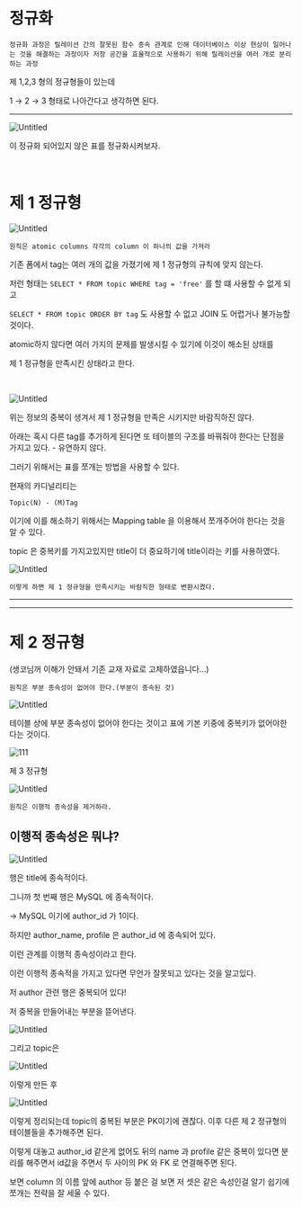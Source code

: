 # 정규화 

    정규화 과정은 릴레이션 간의 잘못된 함수 종속 관계로 인해 데이터베이스 이상 현상이 일어나는 것을 해결하는 과정이자 저장 공간을 효율적으로 사용하기 위해 릴레이션을 여러 개로 분리하는 과정



제 1,2,3 형의 정규형들이 있는데 

1 → 2 → 3 형태로 나아간다고 생각하면 된다.


---

![Untitled](%E1%84%8C%E1%85%A5%E1%86%BC%E1%84%80%E1%85%B2%E1%84%92%E1%85%AA%20%E1%84%8B%E1%85%AA%E1%86%AB%E1%84%85%E1%85%AD%20a45c485fb2214452b12faa8562e09aa6/Untitled.png)

이 정규화 되어있지 않은 표를 정규화시켜보자.

<br>

# 제 1 정규형

![Untitled](%E1%84%8C%E1%85%A5%E1%86%BC%E1%84%80%E1%85%B2%E1%84%92%E1%85%AA%20%E1%84%8B%E1%85%AA%E1%86%AB%E1%84%85%E1%85%AD%20a45c485fb2214452b12faa8562e09aa6/Untitled%201.png)

    원칙은 atomic columns 각각의 column 이 하나의 값을 가져라


기존 폼에서 tag는 여러 개의 값을 가졌기에 제 1 정규형의 규칙에 맞지 않는다.

저런 형태는 `SELECT * FROM topic WHERE tag = 'free'` 를 할 떄 사용할 수 없게 되고 

`SELECT * FROM topic ORDER BY tag` 도 사용할 수 없고 JOIN 도 어렵거나 불가능할 것이다.

atomic하지 않다면 여러 가지의 문제를 발생시킬 수 있기에 이것이 해소된 상태를 

제 1 정규형을 만족시킨 상태라고 한다.

<br>

![Untitled](%E1%84%8C%E1%85%A5%E1%86%BC%E1%84%80%E1%85%B2%E1%84%92%E1%85%AA%20%E1%84%8B%E1%85%AA%E1%86%AB%E1%84%85%E1%85%AD%20a45c485fb2214452b12faa8562e09aa6/Untitled%202.png)


위는 정보의 중복이 생겨서 제 1 정규형을 만족은 시키지만 바람직하진 않다.

아래는 혹시 다른 tag를 추가하게 된다면 또 테이블의 구조를 바꿔줘야 한다는 단점을 가지고 있다. - 유연하지 않다.

그러기 위해서는 표를 쪼개는 방법을 사용할 수 있다.

현재의 카디널리티는 

    Topic(N) - (M)Tag


이기에 이를 해소하기 위해서는 Mapping table 을 이용해서 쪼개주어야 한다는 것을 알 수  있다.

topic 은 중복키를 가지고있지만 title이 더 중요하기에 title이라는 키를 사용하였다.

![Untitled](%E1%84%8C%E1%85%A5%E1%86%BC%E1%84%80%E1%85%B2%E1%84%92%E1%85%AA%20%E1%84%8B%E1%85%AA%E1%86%AB%E1%84%85%E1%85%AD%20a45c485fb2214452b12faa8562e09aa6/Untitled%203.png)

    이렇게 하면 제 1 정규형을 만족시키는 바람직한 형태로 변환시켰다.

---

---

# 제 2 정규형
(생코님꺼 이해가 안돼서 기존 교재 자료로 고체하였읍니다...)


    원칙은 부분 종속성이 없어야 한다.(부분이 종속된 것)

![Untitled](<https://user-images.githubusercontent.com/73810834/210541071-147962cb-aa59-48fc-81fb-26531ea20719.png>)

테이블 상에 부분 종속성이 없어야 한다는 것이고 표에 기본 키중에 중복키가 없어야한다는 것이다.


![111](<https://user-images.githubusercontent.com/73810834/210541789-6aebe752-bac1-4234-b407-28d2b6ae5ace.png>)



제 3 정규형

![Untitled](%E1%84%8C%E1%85%A5%E1%86%BC%E1%84%80%E1%85%B2%E1%84%92%E1%85%AA%20%E1%84%8B%E1%85%AA%E1%86%AB%E1%84%85%E1%85%AD%20a45c485fb2214452b12faa8562e09aa6/Untitled%207.png)

    원칙은 이행적 종속성을 제거하라.


## 이행적 종속성은 뭐냐?

![Untitled](%E1%84%8C%E1%85%A5%E1%86%BC%E1%84%80%E1%85%B2%E1%84%92%E1%85%AA%20%E1%84%8B%E1%85%AA%E1%86%AB%E1%84%85%E1%85%AD%20a45c485fb2214452b12faa8562e09aa6/Untitled%208.png)

행은 title에 종속적이다.

그니까 첫 번째 행은 MySQL  에 종속적이다.

→ MySQL 이기에 author_id 가 1이다.

하지만 author_name, profile 은 author_id 에 종속되어 있다.

이런 관계를 이행적 종속성이라고 한다.

이런 이행적 종속적을 가지고 있다면 무언가 잘못되고 있다는 것을 알고있다.

저 author 관련 행은 중복되어 있다!

저 중복을 만들어내는 부분을 뜯어낸다.

![Untitled](%E1%84%8C%E1%85%A5%E1%86%BC%E1%84%80%E1%85%B2%E1%84%92%E1%85%AA%20%E1%84%8B%E1%85%AA%E1%86%AB%E1%84%85%E1%85%AD%20a45c485fb2214452b12faa8562e09aa6/Untitled%209.png)

그리고 topic은 

![Untitled](%E1%84%8C%E1%85%A5%E1%86%BC%E1%84%80%E1%85%B2%E1%84%92%E1%85%AA%20%E1%84%8B%E1%85%AA%E1%86%AB%E1%84%85%E1%85%AD%20a45c485fb2214452b12faa8562e09aa6/Untitled%2010.png)

이렇게 만든 후

![Untitled](%E1%84%8C%E1%85%A5%E1%86%BC%E1%84%80%E1%85%B2%E1%84%92%E1%85%AA%20%E1%84%8B%E1%85%AA%E1%86%AB%E1%84%85%E1%85%AD%20a45c485fb2214452b12faa8562e09aa6/Untitled%2011.png)

이렇게 정리되는데 topic의 중복된 부분은 PK이기에 괜찮다. 이후 다른 제 2 정규형의 테이블들을 추가해주면 된다.

이렇게 대놓고 author_id 같은게 없어도 뒤의 name 과 profile 같은 중복이 있다면 분리를 해주면서 id값을 주면서 두 사이의 PK 와 FK 로 연결해주면 된다.

보면 column 의 이름 앞에 author 등 붙은 걸 보면 저 셋은 같은 속성인걸 알기 쉽기에 쪼개는 전략을 잘 세울 수 있다.